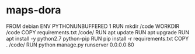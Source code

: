 # maps-dora

FROM debian
ENV PYTHONUNBUFFERED 1
RUN mkdir /code
WORKDIR /code
COPY requirements.txt /code/
RUN apt update
RUN apt upgrade
RUN  apt install -y python2.7 python-pip
RUN pip install -r requirements.txt
COPY . /code/
RUN python manage.py runserver 0.0.0.0:80
